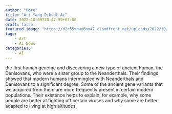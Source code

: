 ```yaml
---
author: "Dore"
title: "Art Yang Dibuat Ai"
date: 2022-10-09T20:47:59+07:00
draft: false
featured_image: "https://d2r55xnwy6nx47.cloudfront.net/uploads/2022/10/Physics_Nobel_520x292.webp"
tags: 
    - Art
    - Ai News
categories: 
    - AI
---
```


the first human genome and discovering a new type of ancient human, the Denisovans, who were a sister group to the Neanderthals. Their findings showed that modern humans intermingled with Neanderthals and Denisovans to a significant degree. Some of the ancient gene variants that we acquired from them are more frequently present in certain modern populations. Their existence helps to explain, for example, why some people are better at fighting off certain viruses and why some are better adapted to living at high altitudes.
